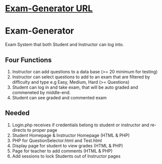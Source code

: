 # [Exam-Generator URL](https://web.njit.edu/~meu3/CS490/Exam-Generator/login.html)

# Exam-Generator
Exam System that both Student and Instructor can log into.

## Four Functions
1. Instructor can add questions to a data base (>= 20 minimum for testing)
2. Instructor can select questions to add to an exam that are filtered by difficulty and type e.g Easy, Medium, Hard (>= Questions)
3. Student can log in and take exam, that will be auto graded and commeneted by middle-end. 
4. Student can see graded and commented exam

## Needed
1. Login.php receives if credentials belong to student or instructor and re-directs to proper page
2. Student Homepage & Instructor Homepage (HTML & PHP)
3. PHP for QuestionSelector.html and Test.html
4. Display page for student to view grades (HTML & PHP)
5. Page for teacher to add comments (HTML & PHP)
6. Add sessions to lock Students out of Instructor pages
